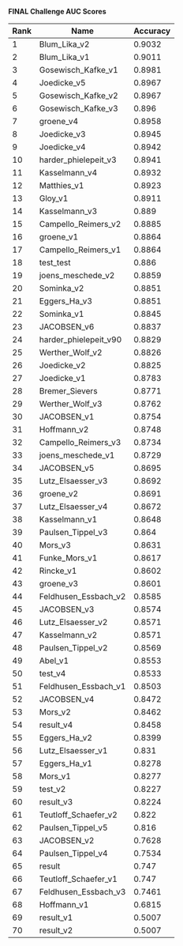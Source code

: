 **FINAL Challenge AUC Scores**


|Rank|Name|Accuracy|
|----|-----|---|
|1|Blum_Lika_v2|0.9032| 
|2|Blum_Lika_v1|0.9011| 
|3|Gosewisch_Kafke_v1|0.8981| 
|4|Joedicke_v5|0.8967| 
|5|Gosewisch_Kafke_v2|0.8967| 
|6|Gosewisch_Kafke_v3|0.896| 
|7|groene_v4|0.8958| 
|8|Joedicke_v3|0.8945| 
|9|Joedicke_v4|0.8942| 
|10|harder_phielepeit_v3|0.8941| 
|11|Kasselmann_v4|0.8932| 
|12|Matthies_v1|0.8923| 
|13|Gloy_v1|0.8911| 
|14|Kasselmann_v3|0.889| 
|15|Campello_Reimers_v2|0.8885| 
|16|groene_v1|0.8864| 
|17|Campello_Reimers_v1|0.8864| 
|18|test_test|0.886| 
|19|joens_meschede_v2|0.8859| 
|20|Sominka_v2|0.8851| 
|21|Eggers_Ha_v3|0.8851| 
|22|Sominka_v1|0.8845| 
|23|JACOBSEN_v6|0.8837| 
|24|harder_phielepeit_v90|0.8829| 
|25|Werther_Wolf_v2|0.8826| 
|26|Joedicke_v2|0.8825| 
|27|Joedicke_v1|0.8783| 
|28|Bremer_Sievers|0.8771| 
|29|Werther_Wolf_v3|0.8762| 
|30|JACOBSEN_v1|0.8754| 
|31|Hoffmann_v2|0.8748| 
|32|Campello_Reimers_v3|0.8734| 
|33|joens_meschede_v1|0.8729| 
|34|JACOBSEN_v5|0.8695| 
|35|Lutz_Elsaesser_v3|0.8692| 
|36|groene_v2|0.8691| 
|37|Lutz_Elsaesser_v4|0.8672| 
|38|Kasselmann_v1|0.8648| 
|39|Paulsen_Tippel_v3|0.864| 
|40|Mors_v3|0.8631| 
|41|Funke_Mors_v1|0.8617| 
|42|Rincke_v1|0.8602| 
|43|groene_v3|0.8601| 
|44|Feldhusen_Essbach_v2|0.8585| 
|45|JACOBSEN_v3|0.8574| 
|46|Lutz_Elsaesser_v2|0.8571| 
|47|Kasselmann_v2|0.8571| 
|48|Paulsen_Tippel_v2|0.8569| 
|49|Abel_v1|0.8553| 
|50|test_v4|0.8533| 
|51|Feldhusen_Essbach_v1|0.8503| 
|52|JACOBSEN_v4|0.8472| 
|53|Mors_v2|0.8462| 
|54|result_v4|0.8458| 
|55|Eggers_Ha_v2|0.8399| 
|56|Lutz_Elsaesser_v1|0.831| 
|57|Eggers_Ha_v1|0.8278| 
|58|Mors_v1|0.8277| 
|59|test_v2|0.8227| 
|60|result_v3|0.8224| 
|61|Teutloff_Schaefer_v2|0.822| 
|62|Paulsen_Tippel_v5|0.816| 
|63|JACOBSEN_v2|0.7628| 
|64|Paulsen_Tippel_v4|0.7534| 
|65|result|0.747| 
|66|Teutloff_Schaefer_v1|0.747| 
|67|Feldhusen_Essbach_v3|0.7461| 
|68|Hoffmann_v1|0.6815| 
|69|result_v1|0.5007| 
|70|result_v2|0.5007| 
